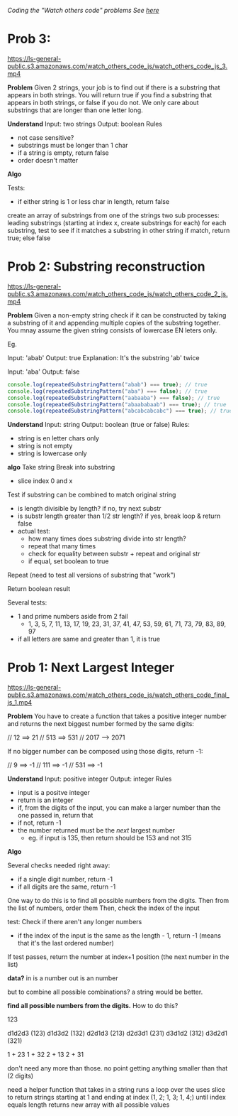 _Coding the "Watch others code" problems_
_See [here](https://launchschool.com/lessons/cdfe3681/assignments/e1c213df)_

# Prob 3: 
https://ls-general-public.s3.amazonaws.com/watch_others_code_js/watch_others_code_js_3.mp4

**Problem**
Given 2 strings, your job is to find out if there is a substring that appears in both strings. You will return true if you find a substring that appears in both strings, or false if you do not. We only care about substrings that are longer than one letter long.

**Understand**
Input: two strings
Output: boolean
Rules
  * not case sensitive?
  * substrings must be longer than 1 char
  * if a string is empty, return false
  * order doesn't matter

**Algo**

Tests:
  * if either string is 1 or less char in length, return false

create an array of substrings from one of the strings
  two sub processes:
    leading substrings (starting at index x, create substrings for each)
for each substring, test to see if it matches a substring in other string
if match, return true; else false






# Prob 2: Substring reconstruction
https://ls-general-public.s3.amazonaws.com/watch_others_code_js/watch_others_code_2_js.mp4

**Problem**
Given a non-empty string check if it can be constructed by taking a substring of it and appending multiple copies of the substring together. You mnay assume the given string consists of lowercase EN leters only.

Eg.

Input: 'abab'
Output: true
Explanation: It's the substring 'ab' twice

Input: 'aba'
Output: false

``` js
console.log(repeatedSubstringPattern("abab") === true); // true
console.log(repeatedSubstringPattern("aba") === false); // true
console.log(repeatedSubstringPattern("aabaaba") === false); // true
console.log(repeatedSubstringPattern("abaababaab") === true); // true
console.log(repeatedSubstringPattern("abcabcabcabc") === true); // true
```

**Understand**
Input: string
Output: boolean (true or false)
Rules:
  * string is en letter chars only
  * string is not empty
  * string is lowercase only

**algo**
Take string
Break into substring
  * slice index 0 and x

Test if substring can be combined to match original string
  * is length divisible by length? if no, try next substr
  * is substr length greater than 1/2 str length? if yes, break loop & return false
  * actual test:
    * how many times does substring divide into str length?
    * repeat that many times
    * check for equality between substr + repeat and original str
    * if equal, set boolean to true

Repeat (need to test all versions of substring that "work")

Return boolean result 

Several tests:
  * 1 and prime numbers aside from 2 fail
    * 1, 3, 5, 7, 11, 13, 17, 19, 23, 31, 37, 41, 47, 53, 59, 61, 71, 73, 79, 83, 89, 97
  * if all letters are same and greater than 1, it is true




# Prob 1: Next Largest Integer
https://ls-general-public.s3.amazonaws.com/watch_others_code_js/watch_others_code_final_js_1.mp4

**Problem**
You have to create a function that takes a positive integer number and returns the next biggest number formed by the same digits:

// 12 ==> 21
// 513 ==> 531
// 2017 --> 2071

If no bigger number can be composed using those digits, return -1:

// 9 ==> -1
// 111 ==> -1
// 531 ==> -1

**Understand**
Input: positive integer
Output: integer
Rules
  * input is a positve integer
  * return is an integer
  * if, from the digits of the input, you can make a larger number than the one passed in, return that
  * if not, return -1
  * the number returned must be the _next_ largest number 
    * eg. if input is 135, then return should be 153 and not 315

**Algo**

Several checks needed right away:
  * if a single digit number, return -1
  * if all digits are the same, return -1


One way to do this is to find all possible numbers from the digits. 
Then from the list of numbers, order them
Then, check the index of the input

test: Check if there aren't any longer numbers
  * if the index of the input is the same as the length - 1, return -1 (means that it's the last ordered number)

If test passes, return the number at index+1 position (the next number in the list)

**data?**
in is a number
out is an number

but to combine all possible combinations? a string would be better.


**find all possible numbers from the digits.**
How to do this?


123

d1d2d3 (123)
d1d3d2 (132)
d2d1d3 (213)
d2d3d1 (231)
d3d1d2 (312)
d3d2d1 (321)

1 + 23
1 + 32
2 + 13
2 + 31



don't need any more than those. no point getting anything smaller than that (2 digits)




need a helper function that takes in a string
  runs a loop over the 
  uses slice to return strings starting at 1 and ending at index (1, 2; 1, 3; 1, 4;) until index equals length
  returns new array with all possible values







